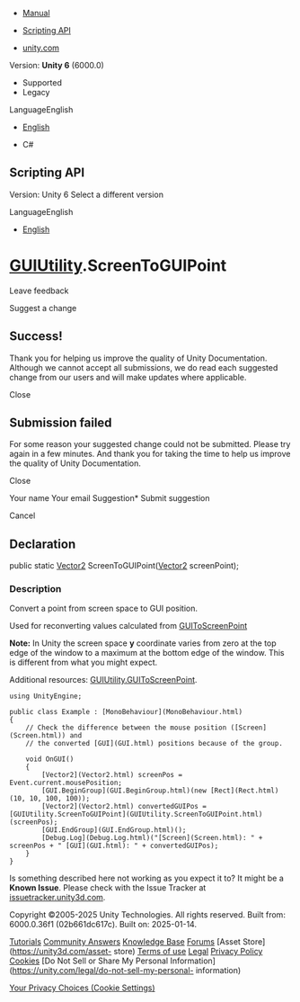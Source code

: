 [ ]()

  * [Manual](../Manual/index.html)
  * [Scripting API](../ScriptReference/index.html)

  * [unity.com](https://unity.com/)

Version: **Unity 6** (6000.0)

  * Supported
  * Legacy

LanguageEnglish

  * [English]()

  * C#

[ ](https://docs.unity3d.com)

## Scripting API

Version: Unity 6 Select a different version

LanguageEnglish

  * [English]()

#  [GUIUtility](GUIUtility.html).ScreenToGUIPoint

Leave feedback

Suggest a change

## Success!

Thank you for helping us improve the quality of Unity Documentation. Although
we cannot accept all submissions, we do read each suggested change from our
users and will make updates where applicable.

Close

## Submission failed

For some reason your suggested change could not be submitted. Please <a>try
again</a> in a few minutes. And thank you for taking the time to help us
improve the quality of Unity Documentation.

Close

Your name Your email Suggestion* Submit suggestion

Cancel

[ ]()

## Declaration

public static [Vector2](Vector2.html) ScreenToGUIPoint([Vector2](Vector2.html)
screenPoint);

### Description

Convert a point from screen space to GUI position.

Used for reconverting values calculated from
[GUIToScreenPoint](GUIUtility.GUIToScreenPoint.html)  
  
**Note:** In Unity the screen space **y** coordinate varies from zero at the
top edge of the window to a maximum at the bottom edge of the window. This is
different from what you might expect.  
  
Additional resources:
[GUIUtility.GUIToScreenPoint](GUIUtility.GUIToScreenPoint.html).

    
    
    using UnityEngine;  
      
    public class Example : [MonoBehaviour](MonoBehaviour.html)
    {
        // Check the difference between the mouse position ([Screen](Screen.html)) and
        // the converted [GUI](GUI.html) positions because of the group.  
      
        void OnGUI()
        {
            [Vector2](Vector2.html) screenPos = Event.current.mousePosition;
            [GUI.BeginGroup](GUI.BeginGroup.html)(new [Rect](Rect.html)(10, 10, 100, 100));
            [Vector2](Vector2.html) convertedGUIPos = [GUIUtility.ScreenToGUIPoint](GUIUtility.ScreenToGUIPoint.html)(screenPos);
            [GUI.EndGroup](GUI.EndGroup.html)();
            [Debug.Log](Debug.Log.html)("[Screen](Screen.html): " + screenPos + " [GUI](GUI.html): " + convertedGUIPos);
        }
    }
    

Is something described here not working as you expect it to? It might be a
**Known Issue**. Please check with the Issue Tracker at
[issuetracker.unity3d.com](https://issuetracker.unity3d.com).

Copyright ©2005-2025 Unity Technologies. All rights reserved. Built from:
6000.0.36f1 (02b661dc617c). Built on: 2025-01-14.

[Tutorials](https://unity3d.com/learn) [Community
Answers](https://answers.unity3d.com) [Knowledge
Base](https://support.unity3d.com/hc/en-us)
[Forums](https://forum.unity3d.com) [Asset Store](https://unity3d.com/asset-
store) [Terms of use](https://docs.unity3d.com/Manual/TermsOfUse.html)
[Legal](https://unity.com/legal) [Privacy
Policy](https://unity.com/legal/privacy-policy)
[Cookies](https://unity.com/legal/cookie-policy) [Do Not Sell or Share My
Personal Information](https://unity.com/legal/do-not-sell-my-personal-
information)

[Your Privacy Choices (Cookie Settings)](javascript:void\(0\);)

